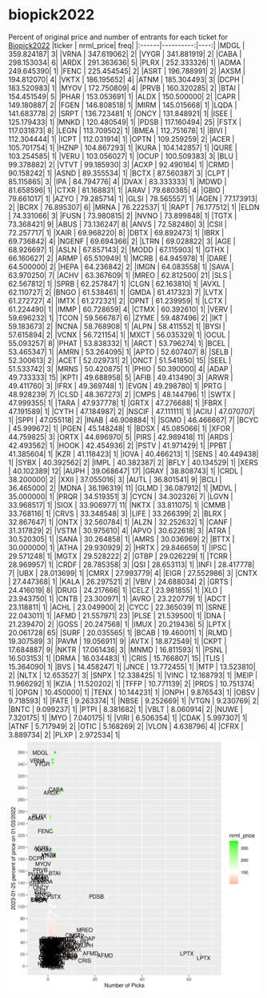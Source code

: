 # biopick2022
Percent of original price and number of entrants for each ticket for [Biopick2022](https://twitter.com/hashtag/Biopick2022)
|ticker | nrml_price| freq|
|:------|----------:|----:|
|MDGL   | 359.824187|    3|
|VRNA   | 347.619062|    2|
|VYGR   | 341.881919|    2|
|CABA   | 298.153034|    6|
|ARDX   | 291.363636|    5|
|PLRX   | 252.333326|    1|
|ADMA   | 249.645390|    1|
|FENC   | 225.454545|    2|
|ASRT   | 196.788991|    2|
|AXSM   | 194.812070|    4|
|VKTX   | 186.195652|    4|
|ATNM   | 185.304493|    3|
|DCPH   | 183.520983|    1|
|MYOV   | 172.750809|    4|
|PRVB   | 160.320285|    2|
|BTAI   | 154.451549|    5|
|PHAR   | 153.053691|    1|
|ALDX   | 150.500000|    2|
|CAPR   | 149.180887|    2|
|FGEN   | 146.808518|    1|
|MIRM   | 145.015668|    1|
|LQDA   | 141.683778|    2|
|SRPT   | 136.723481|    1|
|ONCY   | 131.848921|    1|
|ISEE   | 125.179433|    1|
|MNKD   | 120.480549|    1|
|PDSB   | 117.160494|   25|
|FSTX   | 117.031873|    8|
|LEGN   | 113.709502|    1|
|BMEA   | 112.751678|    1|
|BIVI   | 112.304444|    1|
|ICPT   | 112.031914|    1|
|OPTN   | 109.259259|    2|
|ACER   | 105.701754|    1|
|HZNP   | 104.867293|    1|
|KURA   | 104.142857|    1|
|QURE   | 103.254585|    1|
|VERU   | 103.056027|    1|
|OCUP   | 100.509383|    3|
|BLU    |  99.378882|    2|
|VTVT   |  99.185930|    3|
|ACXP   |  92.490164|    1|
|CRMD   |  90.158242|    1|
|ASND   |  89.355534|    1|
|BCTX   |  87.560387|    3|
|CLPT   |  85.115865|    3|
|IPA    |  84.794776|    4|
|DVAX   |  83.333333|    1|
|MDWD   |  81.658596|    1|
|CTXR   |  81.168831|    1|
|ARAV   |  79.680365|    4|
|GBIO   |  79.661017|    1|
|AZYO   |  79.285714|    1|
|GLSI   |  78.565557|    1|
|AGEN   |  77.173913|    2|
|BCRX   |  76.895307|    6|
|MRNA   |  76.222537|    1|
|RAPT   |  76.177512|    1|
|ELDN   |  74.331066|    3|
|FUSN   |  73.980815|    2|
|NVNO   |  73.899848|    1|
|TGTX   |  73.368421|    9|
|ABUS   |  73.136247|    8|
|ANVS   |  72.582480|    3|
|CSII   |  72.257717|    1|
|XAIR   |  69.968220|    8|
|DBTX   |  69.892473|    1|
|IBRX   |  69.736842|    4|
|NGENF  |  69.694366|    2|
|LTRN   |  69.028822|    3|
|AGE    |  68.926697|    1|
|ASLN   |  67.857143|    2|
|MODD   |  67.115903|    1|
|GTHX   |  66.160627|    2|
|ARMP   |  65.510949|    1|
|MCRB   |  64.945978|    1|
|DARE   |  64.500000|    2|
|HEPA   |  64.236842|    2|
|IMGN   |  64.083558|    1|
|SAVA   |  63.970250|    7|
|ACHV   |  63.367609|    1|
|MREO   |  62.812500|   21|
|SLS    |  62.567812|    1|
|SPRB   |  62.257847|    1|
|CLGN   |  62.163810|    1|
|AVXL   |  62.110727|    2|
|BNGO   |  61.538461|    1|
|GMDA   |  61.417323|    7|
|LVTX   |  61.272727|    4|
|IMTX   |  61.272321|    2|
|OPNT   |  61.239959|    1|
|LCTX   |  61.224490|    1|
|IMMP   |  60.728659|    4|
|CTMX   |  60.392610|    1|
|VERV   |  59.696232|    1|
|TCON   |  59.566787|    6|
|ZYME   |  59.487496|    2|
|IKT    |  59.183673|    2|
|NCNA   |  58.768908|    1|
|ALPN   |  58.411552|    1|
|BYSI   |  57.615894|    2|
|VCNX   |  56.721154|    1|
|MXCT   |  56.035329|    1|
|OCUL   |  55.093257|    8|
|PHAT   |  53.838332|    1|
|ARCT   |  53.796274|    1|
|BCEL   |  53.465347|    1|
|AMRN   |  53.264095|    1|
|APTO   |  52.607407|    8|
|SELB   |  52.300613|    2|
|ACET   |  52.029731|    2|
|ONCT   |  51.541850|   15|
|SEEL   |  51.533742|    3|
|MRNS   |  50.420875|    1|
|PHIO   |  50.390000|    4|
|ADAP   |  49.733333|   15|
|KPTI   |  49.688958|    5|
|AFIB   |  49.413490|    3|
|ARWR   |  49.411760|    3|
|IFRX   |  49.369748|    1|
|EVGN   |  49.298780|    1|
|PRTG   |  48.928239|    7|
|CLSD   |  48.367273|    2|
|CMPS   |  48.144796|    1|
|SWTX   |  47.999355|    1|
|TARA   |  47.937778|    1|
|GRTX   |  47.276688|    1|
|FBRX   |  47.191589|    1|
|CYTH   |  47.184987|    2|
|NSCIF  |  47.111111|    1|
|ACIU   |  47.070707|    1|
|SPPI   |  47.055118|    2|
|INAB   |  46.908884|    1|
|SGMO   |  46.466667|    7|
|BCYC   |  45.999672|    1|
|PGEN   |  45.148248|    1|
|BDSX   |  45.085066|    1|
|XFOR   |  44.759825|    3|
|ORTX   |  44.696970|    5|
|PIRS   |  42.989418|   11|
|ARDS   |  42.493562|    1|
|HOOK   |  42.454936|    2|
|PSTV   |  41.971429|    1|
|PPBT   |  41.385604|    1|
|KZR    |  41.118423|    1|
|IOVA   |  40.466213|    1|
|SENS   |  40.449438|    1|
|SYBX   |  40.392562|    2|
|IMPL   |  40.382387|    2|
|BFLY   |  40.134529|    1|
|XERS   |  40.102389|   12|
|AUPH   |  39.068647|   17|
|GRAY   |  38.808743|    1|
|CRDL   |  38.200000|    2|
|XXII   |  37.055016|    3|
|AUTL   |  36.801541|    9|
|BCLI   |  36.465000|    2|
|MDNA   |  36.196319|   11|
|GLMD   |  36.087912|    1|
|MDVL   |  35.000000|    1|
|PRQR   |  34.519351|    3|
|CYCN   |  34.302326|    7|
|LGVN   |  33.968517|    1|
|SIOX   |  33.906977|   11|
|NKTX   |  33.811075|    1|
|CMMB   |  33.768116|    1|
|CRVS   |  33.348548|    3|
|LIFE   |  33.266399|    2|
|BLRX   |  32.867647|    1|
|ONTX   |  32.560784|    1|
|ALZN   |  32.252632|    1|
|CANF   |  31.317829|    2|
|VSTM   |  30.975610|    4|
|APVO   |  30.622618|    3|
|ATRA   |  30.520305|    1|
|SANA   |  30.264858|    1|
|AMRS   |  30.036969|    2|
|BTTX   |  30.000000|    1|
|ATHA   |  29.930929|    2|
|HRTX   |  29.846659|    1|
|IPSC   |  29.571248|    1|
|MGTX   |  29.528222|    2|
|GTBP   |  29.026229|    1|
|TCRR   |  28.969957|    1|
|CRDF   |  28.785358|    3|
|QSI    |  28.653113|    1|
|INFI   |  28.417778|    7|
|UBX    |  28.013699|    1|
|CMRX   |  27.993779|    4|
|EIGR   |  27.552986|    3|
|CNTX   |  27.447368|    1|
|KALA   |  26.297521|    2|
|VBIV   |  24.688034|    2|
|GRTS   |  24.416019|    8|
|DRUG   |  24.217666|    1|
|CELZ   |  23.981855|    1|
|XLO    |  23.943750|    1|
|CNTB   |  23.300971|    1|
|AVRO   |  23.220779|    1|
|ADCT   |  23.118811|    1|
|ACHL   |  23.049900|    2|
|CYCC   |  22.365039|   11|
|SRNE   |  22.043011|    1|
|AFMD   |  21.557971|   23|
|PLSE   |  21.539500|    1|
|DNA    |  21.239470|    2|
|GOSS   |  20.247568|    1|
|IMUX   |  20.219436|    5|
|LPTX   |  20.061728|   65|
|SURF   |  20.035565|    1|
|BCAB   |  19.460011|    1|
|RLMD   |  19.307589|    3|
|PAVM   |  19.056911|    9|
|AVTX   |  18.872549|    1|
|CKPT   |  17.684887|    9|
|NKTR   |  17.061436|    3|
|MNMD   |  16.811593|    1|
|PSNL   |  16.503153|    1|
|DRMA   |  16.034483|    1|
|CRIS   |  15.766807|   15|
|TLIS   |  15.364090|    1|
|BVS    |  14.458247|    1|
|JNCE   |  13.772455|    1|
|MTP    |  13.523810|    2|
|NLTX   |  12.653527|    3|
|SNPX   |  12.338425|    1|
|VINC   |  12.168793|    1|
|MEIP   |  11.966292|    1|
|KZIA   |  11.520202|    1|
|TFFP   |  10.771139|    2|
|PRDS   |  10.751374|    1|
|OPGN   |  10.450000|    1|
|TENX   |  10.144231|    1|
|ONPH   |   9.876543|    1|
|OBSV   |   9.718593|    1|
|FATE   |   9.263374|    1|
|NBSE   |   9.252669|    1|
|VTGN   |   9.230769|    2|
|BNTC   |   9.099237|    1|
|PTPI   |   8.381682|    1|
|VBLT   |   8.060914|    2|
|NUWE   |   7.320175|    1|
|MYO    |   7.040175|    1|
|VIRI   |   6.506354|    1|
|CDAK   |   5.997307|    1|
|ATNF   |   5.717949|    2|
|OTIC   |   5.168269|    2|
|VLON   |   4.638796|    4|
|CFRX   |   3.889734|    2|
|PLXP   |   2.972534|    1|
![retvspicks](biopicks.png?raw=true)
